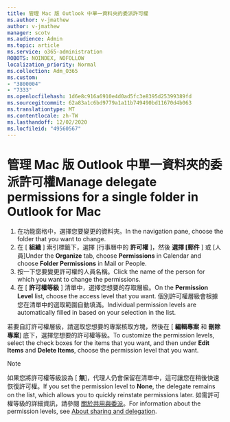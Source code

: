 ```yaml
---
title: 管理 Mac 版 Outlook 中單一資料夾的委派許可權
ms.author: v-jmathew
author: v-jmathew
manager: scotv
ms.audience: Admin
ms.topic: article
ms.service: o365-administration
ROBOTS: NOINDEX, NOFOLLOW
localization_priority: Normal
ms.collection: Adm_O365
ms.custom:
- "3800004"
- "7333"
ms.openlocfilehash: 1d6e8c916a6910e4d0ad5fc3e8395d25399389fd
ms.sourcegitcommit: 62a83a1c6bd9779a1a11b749490bd11670d4b063
ms.translationtype: MT
ms.contentlocale: zh-TW
ms.lasthandoff: 12/02/2020
ms.locfileid: "49560567"
---
```

# <a name="manage-delegate-permissions-for-a-single-folder-in-outlook-for-mac"></a><span data-ttu-id="b733f-102">管理 Mac 版 Outlook 中單一資料夾的委派許可權</span><span class="sxs-lookup"><span data-stu-id="b733f-102">Manage delegate permissions for a single folder in Outlook for Mac</span></span>

1. <span data-ttu-id="b733f-103">在功能窗格中，選擇您要變更的資料夾。</span><span class="sxs-lookup"><span data-stu-id="b733f-103">In the navigation pane, choose the folder that you want to change.</span></span>
2. <span data-ttu-id="b733f-104">在 [ **組織** ] 索引標籤下，選擇 [行事曆中的 **許可權** ]，然後 **選擇 [郵件** ] 或 [人員]</span><span class="sxs-lookup"><span data-stu-id="b733f-104">Under the **Organize** tab, choose **Permissions** in Calendar and choose **Folder Permissions** in Mail or People.</span></span>
3. <span data-ttu-id="b733f-105">按一下您要變更許可權的人員名稱。</span><span class="sxs-lookup"><span data-stu-id="b733f-105">Click the name of the person for which you want to change the permissions.</span></span>
4. <span data-ttu-id="b733f-106">在 [ **許可權等級** ] 清單中，選擇您想要的存取層級。</span><span class="sxs-lookup"><span data-stu-id="b733f-106">On the **Permission Level** list, choose the access level that you want.</span></span> <span data-ttu-id="b733f-107">個別許可權層級會根據您在清單中的選取範圍自動填滿。</span><span class="sxs-lookup"><span data-stu-id="b733f-107">Individual permission levels are automatically filled in based on your selection in the list.</span></span>

<span data-ttu-id="b733f-108">若要自訂許可權層級，請選取您想要的專案核取方塊，然後在 [ **編輯專案** 和 **刪除專案**] 底下，選擇您想要的許可權等級。</span><span class="sxs-lookup"><span data-stu-id="b733f-108">To customize the permission levels, select the check boxes for the items that you want, and then under **Edit Items** and **Delete Items**, choose the permission level that you want.</span></span>

> [!NOTE]
> <span data-ttu-id="b733f-109">如果您將許可權等級設為 [ **無**]，代理人仍會保留在清單中，這可讓您在稍後快速恢復許可權。</span><span class="sxs-lookup"><span data-stu-id="b733f-109">If you set the permission level to **None**, the delegate remains on the list, which allows you to quickly reinstate permissions later.</span></span> <span data-ttu-id="b733f-110">如需許可權等級的詳細資訊，請參閱 [關於共用與委派](https://support.microsoft.com/office/options-for-sharing-and-delegating-folders-in-outlook-for-mac-480d8054-68ce-4150-ba1e-b9b7f2fc4ce5)。</span><span class="sxs-lookup"><span data-stu-id="b733f-110">For information about the permission levels, see [About sharing and delegation](https://support.microsoft.com/office/options-for-sharing-and-delegating-folders-in-outlook-for-mac-480d8054-68ce-4150-ba1e-b9b7f2fc4ce5).</span></span>
